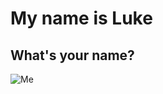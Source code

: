 # My name is Luke
## What's your name? 

![Me](https://media3.giphy.com/media/qyTwrPzEaa7dK/giphy.gif?cid=ecf05e472fho0o5ldk3osbzpycwirufhlmih7wjwaz7lenb0&rid=giphy.gif&ct=g)
